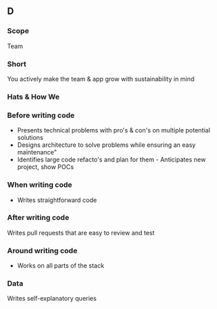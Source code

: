 ## D
### Scope

Team

### Short

You actively make the team & app grow with sustainability in mind

### Hats & How We

### Before writing code

- Presents technical problems with pro's & con's on multiple potential solutions
- Designs architecture to solve problems while ensuring an easy maintenance"
- Identifies large code refacto's and plan for them - Anticipates new project, show POCs

### When writing code

- Writes straightforward code

### After writing code

Writes pull requests that are easy to review and test

### Around writing code

- Works on all parts of the stack

### Data

Writes self-explanatory queries
